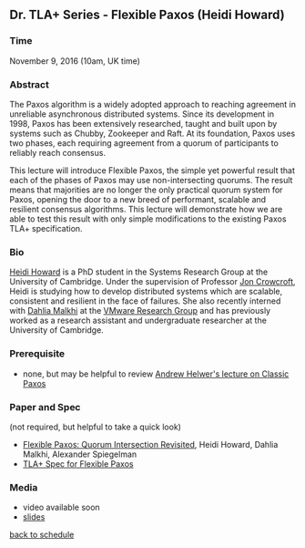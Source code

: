 ## Dr. TLA+ Series - Flexible Paxos (Heidi Howard)

### Time
November 9, 2016 (10am, UK time)

### Abstract
The Paxos algorithm is a widely adopted approach to reaching agreement in unreliable asynchronous distributed systems. Since its development in 1998, Paxos has been extensively researched, taught and built upon by systems such as Chubby, Zookeeper and Raft. At its foundation, Paxos uses two phases, each requiring agreement from a quorum of participants to reliably reach consensus.

This lecture will introduce Flexible Paxos, the simple yet powerful result that each of the phases of Paxos may use non-intersecting quorums. The result means that majorities are no longer the only practical quorum system for Paxos, opening the door to a new breed of performant, scalable and resilient consensus algorithms. This lecture will demonstrate how we are able to test this result with only simple modifications to the existing Paxos TLA+ specification.

### Bio
[Heidi Howard](http://hh360.user.srcf.net/blog/) is a PhD student in the Systems Research Group at the University of Cambridge. Under the supervision of Professor [Jon Crowcroft](https://www.cl.cam.ac.uk/~jac22/), Heidi is studying how to develop distributed systems which are scalable, consistent and resilient in the face of failures. She also recently interned with [Dahlia Malkhi](https://dahliamalkhi.wordpress.com/) at the [VMware Research Group](https://research.vmware.com/) and has previously worked as a research assistant and undergraduate researcher at the University of Cambridge.
 
### Prerequisite
+ none, but may be helpful to review [Andrew Helwer's lecture on Classic Paxos](../Paxos/README.md)

### Paper and Spec
(not required, but helpful to take a quick look)
+ [Flexible Paxos: Quorum Intersection Revisited](https://arxiv.org/abs/1608.06696), Heidi Howard, Dahlia Malkhi, Alexander Spiegelman
+ [TLA+ Spec for Flexible Paxos](https://github.com/fpaxos)

### Media
+ video available soon
+ [slides](./FlexiblePaxos.pdf)

[back to schedule](https://github.com/tlaplus/DrTLAPlus)
